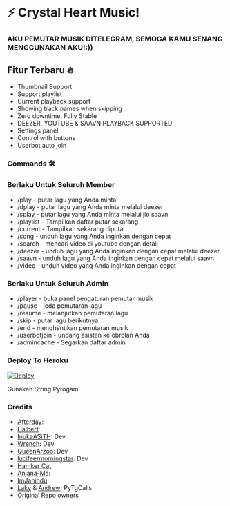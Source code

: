 <h1 align="centre">⚡ Crystal Heart Music!</h1>

### AKU PEMUTAR MUSIK DITELEGRAM, SEMOGA KAMU SENANG MENGGUNAKAN AKU!:))


<h2> Fitur Terbaru 🔥 </h2>

- Thumbnail Support
- Support playlist
- Current playback support
- Showing track names when skipping
- Zero downtime, Fully Stable
- DEEZER, YOUTUBE & SAAVN PLAYBACK SUPPORTED
- Settings panel
- Control with buttons
- Userbot auto join

### Commands 🛠

### Berlaku Untuk Seluruh Member

- /play <nama lagu> - putar lagu yang Anda minta
- /dplay <nama lagu> - putar lagu yang Anda minta melalui deezer
- /splay <nama lagu> - putar lagu yang Anda minta melalui jio saavn
- /playlist - Tampilkan daftar putar sekarang
- /current - Tampilkan sekarang diputar
- /song <nama lagu> - unduh lagu yang Anda inginkan dengan cepat
- /search <query> - mencari video di youtube dengan detail
- /deezer <nama lagu> - unduh lagu yang Anda inginkan dengan cepat melalui deezer
- /saavn <nama lagu> - unduh lagu yang Anda inginkan dengan cepat melalui saavn
- /video <nama lagu> - unduh video yang Anda inginkan dengan cepat


### Berlaku Untuk Seluruh Admin
- /player - buka panel pengaturan pemutar musik
- /pause - jeda pemutaran lagu
- /resume - melanjutkan pemutaran lagu
- /skip - putar lagu berikutnya
- /end - menghentikan pemutaran musik
- /userbotjoin - undang asisten ke obrolan Anda
- /admincache - Segarkan daftar admin

### Deploy To Heroku</h4>

[![Deploy](https://www.herokucdn.com/deploy/button.svg)](https://heroku.com/deploy?template=https://github.com/anehajahlu/Musictelegram)

Gunakan String Pyrogam

### Credits
- [Afterday](http://github.com/anehajahlu):
- [Halbert](https://github.com/HalbertKun):
- [InukaASiTH](https://github.com/InukaAsith): Dev
- [Wrench](https://github.com/EverythingSuckz/): Dev
- [QueenArzoo](https://github.com/QueenArzoo): Dev
- [lucifeermorningstar](https://github.com/lucifeermorningstar): Dev
- [Hamker Cat](https://github.com/thehamkercat/)
- [Anjana-Ma](https://github.com/Anjana-Ma): 
- [ImJanindu](https://github.com/ImJanindu): 
- [Laky](https://github.com/Laky-64) & [Andrew](https://github.com/AndrewLaneX): PyTgCalls
- [Original Repo owners](https://github.com/suprojects/CallsMusic)
